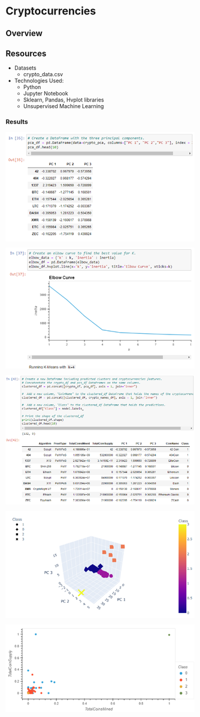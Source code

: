 # Cryptocurrencies

## Overview

## Resources
 - Datasets
     - crypto_data.csv
 - Technologies Used:
    - Python
    - Jupyter Notebook
    - Sklearn, Pandas, Hvplot libraries
    - Unsupervised Machine Learning

### Results



![webpage](https://github.com/diercz/Cryptocurrencies/blob/main/Images/Three%20Principals.png)

![webpage](https://github.com/diercz/Cryptocurrencies/blob/main/Images/Elbow%20Curve.png)

![webpage](https://github.com/diercz/Cryptocurrencies/blob/main/Images/Clustered_DF_withClass.png)

![webpage](https://github.com/diercz/Cryptocurrencies/blob/main/Images/3D_PCA%20chart.png)

![webpage](https://github.com/diercz/Cryptocurrencies/blob/main/Images/Scatter_Plot.png)